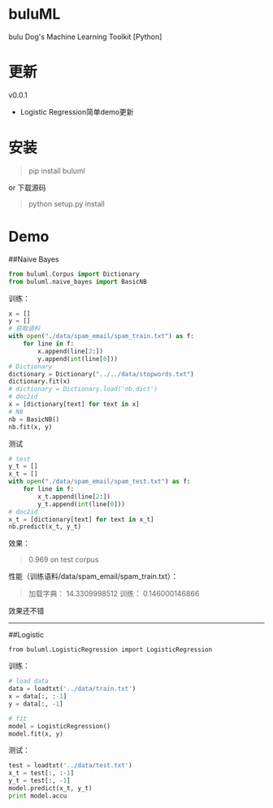 # buluML
bulu Dog's Machine Learning Toolkit [Python]

# 更新
v0.0.1
* Logistic Regression简单demo更新

#  安装

> pip install buluml

or 下载源码

> python setup.py install

# Demo

##Naive Bayes

```python
from buluml.Corpus import Dictionary
from buluml.naive_bayes import BasicNB
```

训练：
```python
x = []
y = []
# 获取语料
with open("./data/spam_email/spam_train.txt") as f:
    for line in f:
        x.append(line[2:])
        y.append(int(line[0]))
# Dictionary
dictionary = Dictionary("../../data/stopwords.txt")
dictionary.fit(x)
# dictionary = Dictionary.load('nb.dict')
# doc2id
x = [dictionary[text] for text in x]
# NB
nb = BasicNB()
nb.fit(x, y)
```

测试
```python
# test
y_t = []
x_t = []
with open("./data/spam_email/spam_test.txt") as f:
    for line in f:
        x_t.append(line[2:])
        y_t.append(int(line[0]))
# doc2id
x_t = [dictionary[text] for text in x_t]
nb.predict(x_t, y_t)
```

效果：
> 0.969 on test corpus

 
性能（训练语料/data/spam_email/spam_train.txt）：

> 加载字典： 14.3309998512
  训练： 0.146000146866

 效果还不错

 ----
 
##Logistic 

```
from buluml.LogisticRegression import LogisticRegression
```

训练：
```python
# load data
data = loadtxt('../data/train.txt')
x = data[:, :-1]
y = data[:, -1]

# fit
model = LogisticRegression()
model.fit(x, y)
```

测试：
```python
test = loadtxt('../data/test.txt')
x_t = test[:, :-1]
y_t = test[:, -1]
model.predict(x_t, y_t)
print model.accu
```
